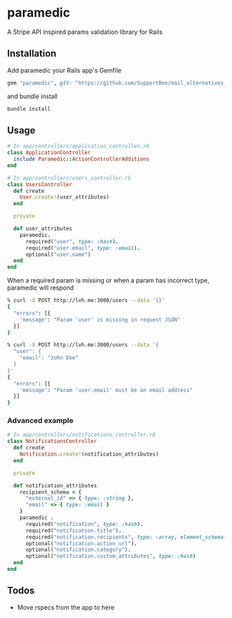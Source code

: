 # paramedic

A Stripe API inspired params validation library for Rails

## Installation

Add paramedic your Rails app's Gemfile

```ruby
gem "paramedic", git: "https://github.com/SupportBee/mail_alternatives_with_attachments", branch: "main"
```

and bundle install

```bash
bundle install
```

## Usage

```ruby
# In app/controllers/application_controller.rb
class ApplicationController
  include Paramedic::ActionControllerAdditions
end

# In app/controllers/users_controller.rb
class UsersController
  def create
    User.create!(user_attributes)
  end

  private

  def user_attributes
    paramedic.
      required("user", type: :hash).
      required("user.email", type: :email).
      optional("user.name")
  end
end
```

When a required param is missing or when a param has incorrect type, paramedic will respond 

```bash
% curl -X POST http://lvh.me:3000/users --data '{}'
{
  "errors": [{
    'message': "Param 'user' is missing in request JSON"
  }]
}

% curl -X POST http://lvh.me:3000/users --data '{
  "user": {
    "email": "John Doe"
  }
}'
{
  "errors": [{
    'message': "Param 'user.email' must be an email address"
  }]
}
```

### Advanced example

```ruby
# In app/controllers/notifications_controller.rb
class NotificationsController
  def create
    Notification.create!(notification_attributes)
  end

  private

  def notification_attributes
    recipient_schema = {
      "external_id" => { type: :string },
      "email" => { type: :email }
    }
    paramedic .
      required("notification", type: :hash).
      required("notification.title").
      required("notification.recipients", type: :array, element_schema: recipient_schema, max: 1000).
      optional("notification.action_url").
      optional("notification.category").
      optional("notification.custom_attributes", type: :hash)
  end
end
```

## Todos

- Move rspecs from the app to here

